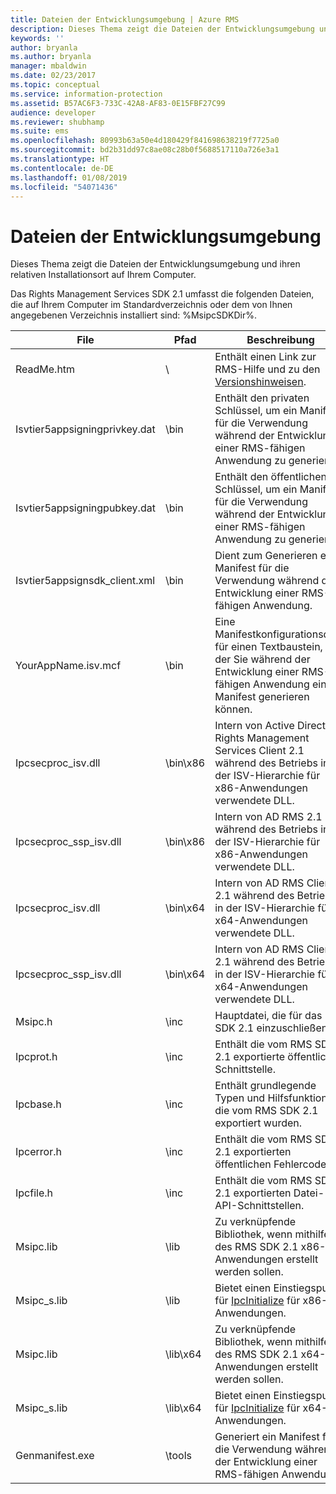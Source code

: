 ```yaml
---
title: Dateien der Entwicklungsumgebung | Azure RMS
description: Dieses Thema zeigt die Dateien der Entwicklungsumgebung und ihren relativen Installationsort auf Ihrem Computer.
keywords: ''
author: bryanla
ms.author: bryanla
manager: mbaldwin
ms.date: 02/23/2017
ms.topic: conceptual
ms.service: information-protection
ms.assetid: B57AC6F3-733C-42A8-AF83-0E15FBF27C99
audience: developer
ms.reviewer: shubhamp
ms.suite: ems
ms.openlocfilehash: 80993b63a50e4d180429f841698638219f7725a0
ms.sourcegitcommit: bd2b31dd97c8ae08c28b0f5688517110a726e3a1
ms.translationtype: HT
ms.contentlocale: de-DE
ms.lasthandoff: 01/08/2019
ms.locfileid: "54071436"
---
```

# <a name="development-environment-files"></a>Dateien der Entwicklungsumgebung

Dieses Thema zeigt die Dateien der Entwicklungsumgebung und ihren relativen Installationsort auf Ihrem Computer.

Das Rights Management Services SDK 2.1 umfasst die folgenden Dateien, die auf Ihrem Computer im Standardverzeichnis oder dem von Ihnen angegebenen Verzeichnis installiert sind: %MsipcSDKDir%.

|File|Pfad|Beschreibung|
|----|----|-----------|
|ReadMe.htm| \ | Enthält einen Link zur RMS-Hilfe und zu den [Versionshinweisen](release-notes-rtm.md).|
|Isvtier5appsigningprivkey.dat|\bin|Enthält den privaten Schlüssel, um ein Manifest für die Verwendung während der Entwicklung einer RMS-fähigen Anwendung zu generieren.|
|Isvtier5appsigningpubkey.dat|\bin|Enthält den öffentlichen Schlüssel, um ein Manifest für die Verwendung während der Entwicklung einer RMS-fähigen Anwendung zu generieren.|
|Isvtier5appsignsdk_client.xml|\bin|Dient zum Generieren eines Manifest für die Verwendung während der Entwicklung einer RMS-fähigen Anwendung.|
|YourAppName.isv.mcf|\bin|Eine Manifestkonfigurationsdatei für einen Textbaustein, mit der Sie während der Entwicklung einer RMS-fähigen Anwendung ein Manifest generieren können.|
|Ipcsecproc_isv.dll|\bin\x86|Intern von Active Directory Rights Management Services Client 2.1 während des Betriebs in der ISV-Hierarchie für x86-Anwendungen verwendete DLL.|
|Ipcsecproc_ssp_isv.dll|\bin\x86|Intern von AD RMS 2.1 während des Betriebs in der ISV-Hierarchie für x86-Anwendungen verwendete DLL.|
|Ipcsecproc_isv.dll|\bin\x64|Intern von AD RMS Client 2.1 während des Betriebs in der ISV-Hierarchie für x64-Anwendungen verwendete DLL.|
|Ipcsecproc_ssp_isv.dll|\bin\x64|Intern von AD RMS Client 2.1 während des Betriebs in der ISV-Hierarchie für x64-Anwendungen verwendete DLL.|
|Msipc.h|\inc|Hauptdatei, die für das RMS SDK 2.1 einzuschließen ist.|
|Ipcprot.h|\inc|Enthält die vom RMS SDK 2.1 exportierte öffentliche Schnittstelle.|
|Ipcbase.h|\inc|Enthält grundlegende Typen und Hilfsfunktionen, die vom RMS SDK 2.1 exportiert wurden.|
|Ipcerror.h|\inc|Enthält die vom RMS SDK 2.1 exportierten öffentlichen Fehlercodes.|
|Ipcfile.h|\inc|Enthält die vom RMS SDK 2.1 exportierten Datei-API-Schnittstellen.|
|Msipc.lib|\lib|Zu verknüpfende Bibliothek, wenn mithilfe des RMS SDK 2.1 x86-Anwendungen erstellt werden sollen.|
|Msipc_s.lib|\lib|Bietet einen Einstiegspunkt für [IpcInitialize](https://msdn.microsoft.com/library/jj127295.aspx) für x86-Anwendungen.|
|Msipc.lib|\lib\x64|Zu verknüpfende Bibliothek, wenn mithilfe des RMS SDK 2.1 x64-Anwendungen erstellt werden sollen.|
|Msipc_s.lib|\lib\x64|Bietet einen Einstiegspunkt für [IpcInitialize](https://msdn.microsoft.com/library/jj127295.aspx) für x64-Anwendungen.|
|Genmanifest.exe|\tools|Generiert ein Manifest für die Verwendung während der Entwicklung einer RMS-fähigen Anwendung.|
